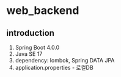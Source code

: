 # web_backend
## introduction
1. Spring Boot 4.0.0  
2. Java SE 17  
3. dependency: lombok, Spring DATA JPA
4. application.properties  - 로컬DB  
